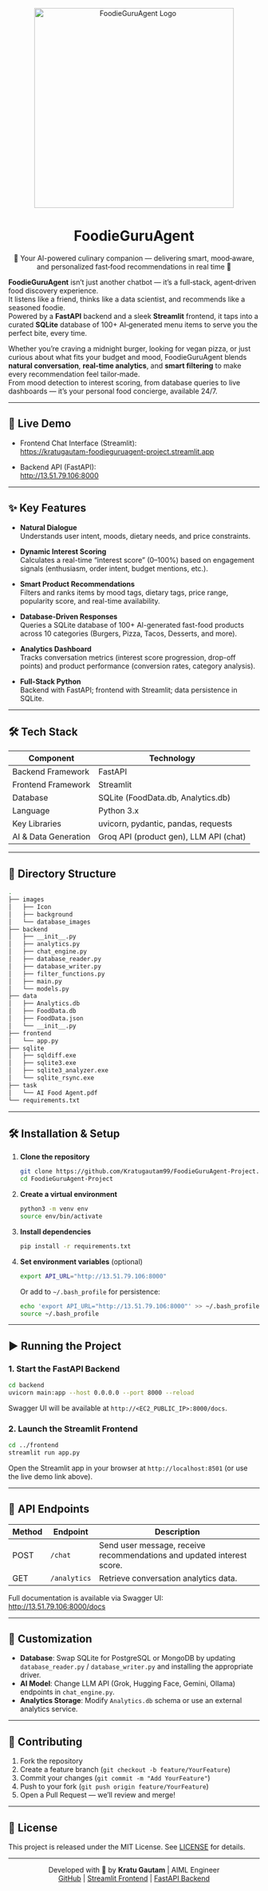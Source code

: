<p align="center">
  <img src="https://raw.githubusercontent.com/Kratugautam99/FoodieGuruAgent-Project/refs/heads/main/Images/Icon/icon.png" alt="FoodieGuruAgent Logo" width="400" />
  <h1 align="center">FoodieGuruAgent</h1>
  <p align="center">
    🍔 Your AI-powered culinary companion — delivering smart, mood‑aware, and personalized fast‑food recommendations in real time 🚀
  </p>
</p>

**FoodieGuruAgent** isn’t just another chatbot — it’s a full‑stack, agent‑driven food discovery experience.  
It listens like a friend, thinks like a data scientist, and recommends like a seasoned foodie.  
Powered by a **FastAPI** backend and a sleek **Streamlit** frontend, it taps into a curated **SQLite** database of 100+ AI‑generated menu items to serve you the perfect bite, every time.

Whether you’re craving a midnight burger, looking for vegan pizza, or just curious about what fits your budget and mood, FoodieGuruAgent blends **natural conversation**, **real‑time analytics**, and **smart filtering** to make every recommendation feel tailor‑made.  
From mood detection to interest scoring, from database queries to live dashboards — it’s your personal food concierge, available 24/7.

---


## 🚀 Live Demo

- Frontend Chat Interface (Streamlit):  
  https://kratugautam-foodieguruagent-project.streamlit.app

- Backend API (FastAPI):  
  http://13.51.79.106:8000

---

## ✨ Key Features

- **Natural Dialogue**  
  Understands user intent, moods, dietary needs, and price constraints.

- **Dynamic Interest Scoring**  
  Calculates a real-time “interest score” (0–100%) based on engagement signals (enthusiasm, order intent, budget mentions, etc.).

- **Smart Product Recommendations**  
  Filters and ranks items by mood tags, dietary tags, price range, popularity score, and real-time availability.

- **Database-Driven Responses**  
  Queries a SQLite database of 100+ AI-generated fast-food products across 10 categories (Burgers, Pizza, Tacos, Desserts, and more).

- **Analytics Dashboard**  
  Tracks conversation metrics (interest score progression, drop-off points) and product performance (conversion rates, category analysis).

- **Full-Stack Python**  
  Backend with FastAPI; frontend with Streamlit; data persistence in SQLite.

---

## 🛠 Tech Stack

| Component               | Technology                |
|-------------------------|---------------------------|
| Backend Framework       | FastAPI                   |
| Frontend Framework      | Streamlit                 |
| Database                | SQLite (FoodData.db, Analytics.db) |
| Language                | Python 3.x                |
| Key Libraries           | uvicorn, pydantic, pandas, requests |
| AI & Data Generation    | Groq API (product gen), LLM API (chat) |

---

## 📁 Directory Structure

```bash
.
├── images
│   ├── Icon
│   ├── background
│   └── database_images
├── backend
│   ├── __init__.py
│   ├── analytics.py
│   ├── chat_engine.py
│   ├── database_reader.py
│   ├── database_writer.py
│   ├── filter_functions.py
│   ├── main.py
│   └── models.py
├── data
│   ├── Analytics.db
│   ├── FoodData.db
│   ├── FoodData.json
│   └── __init__.py
├── frontend
│   └── app.py
├── sqlite
│   ├── sqldiff.exe
│   ├── sqlite3.exe
│   ├── sqlite3_analyzer.exe
│   └── sqlite_rsync.exe
├── task
│   └── AI Food Agent.pdf
└── requirements.txt
```

---

## 🛠 Installation & Setup

1. **Clone the repository**  
   ```bash
   git clone https://github.com/Kratugautam99/FoodieGuruAgent-Project.git
   cd FoodieGuruAgent-Project
   ```

2. **Create a virtual environment**  
   ```bash
   python3 -m venv env
   source env/bin/activate
   ```

3. **Install dependencies**  
   ```bash
   pip install -r requirements.txt
   ```

4. **Set environment variables** (optional)  
   ```bash
   export API_URL="http://13.51.79.106:8000"
   ```
   Or add to `~/.bash_profile` for persistence:
   ```bash
   echo 'export API_URL="http://13.51.79.106:8000"' >> ~/.bash_profile
   source ~/.bash_profile
   ```

---

## ▶️ Running the Project

### 1. Start the FastAPI Backend
```bash
cd backend
uvicorn main:app --host 0.0.0.0 --port 8000 --reload
```
Swagger UI will be available at `http://<EC2_PUBLIC_IP>:8000/docs`.

### 2. Launch the Streamlit Frontend
```bash
cd ../frontend
streamlit run app.py
```
Open the Streamlit app in your browser at `http://localhost:8501` (or use the live demo link above).

---

## 📖 API Endpoints

| Method | Endpoint           | Description                          |
|--------|--------------------|--------------------------------------|
| POST   | `/chat`            | Send user message, receive recommendations and updated interest score. |
| GET    | `/analytics`       | Retrieve conversation analytics data. |

Full documentation is available via Swagger UI:  
http://13.51.79.106:8000/docs

---

## 🔧 Customization

- **Database**: Swap SQLite for PostgreSQL or MongoDB by updating `database_reader.py` / `database_writer.py` and installing the appropriate driver.
- **AI Model**: Change LLM API (Grok, Hugging Face, Gemini, Ollama) endpoints in `chat_engine.py`.
- **Analytics Storage**: Modify `Analytics.db` schema or use an external analytics service.

---

## 🤝 Contributing

1. Fork the repository  
2. Create a feature branch (`git checkout -b feature/YourFeature`)  
3. Commit your changes (`git commit -m "Add YourFeature"`)  
4. Push to your fork (`git push origin feature/YourFeature`)  
5. Open a Pull Request — we’ll review and merge!

---

## 📄 License

This project is released under the MIT License. See [LICENSE](LICENSE) for details.

---

<div align="center">
  Developed with 🧠 by <b>Kratu Gautam</b> | AIML Engineer<br>
  <a href="https://github.com/Kratugautam99">GitHub</a> | 
  <a href="https://kratugautam-foodieguruagent-project.streamlit.app">Streamlit Frontend</a> | 
  <a href="http://13.51.79.106:8000">FastAPI Backend</a>
</div>
